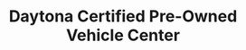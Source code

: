 ---
title: "Daytona Certified Pre-Owned Vehicle Center"
url: /daytona-beach/daytona-certified-pre-owned-vehicle-center/
shop: car
---